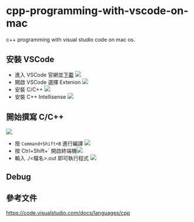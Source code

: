 # cpp-programming-with-vscode-on-mac
c++ programming with visual studio code on mac os.

## 安裝 VSCode
- 進入 VSCode 官網並[下載](https://code.visualstudio.com/)
![](https://i.imgur.com/qbd2nzf.png)
- 開啟 VSCode 選擇 Extenion
![](https://i.imgur.com/Ir10vqt.png)
- 安裝 C/C++
![](https://i.imgur.com/prHJqKL.png)
- 安裝 C++ Intellisense
![](https://i.imgur.com/fNKsQ4Z.png)

## 開始撰寫 C/C++
![](https://i.imgur.com/Hx3ML7I.png)
- 按 `Command+Shift+B` 進行編譯
![](https://i.imgur.com/8IaU5NQ.png)
- 按 Ctrl+Shift+\` 開啟終端機![](https://i.imgur.com/L2BZXCd.png)
- 輸入 ./<檔名>.out 即可執行程式
![](https://i.imgur.com/sAQ9tlc.png)

## Debug

## 參考文件
https://code.visualstudio.com/docs/languages/cpp
